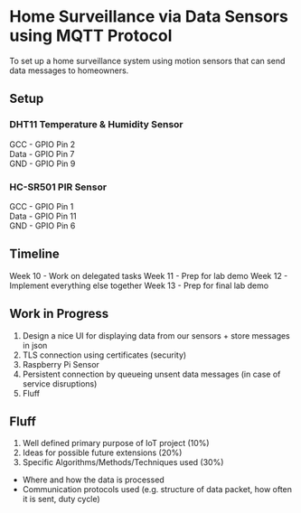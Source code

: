 
# Home Surveillance via Data Sensors using MQTT Protocol

To set up a home surveillance system using motion sensors that can send data messages to homeowners.

## Setup
### DHT11 Temperature & Humidity Sensor
GCC - GPIO Pin 2  
Data - GPIO Pin 7  
GND - GPIO Pin 9  
### HC-SR501 PIR Sensor
GCC - GPIO Pin 1  
Data - GPIO Pin 11  
GND - GPIO Pin 6  

## Timeline
Week 10 - Work on delegated tasks
Week 11 - Prep for lab demo
Week 12 - Implement everything else together
Week 13 - Prep for final lab demo

## Work in Progress
1. Design a nice UI for displaying data from our sensors + store messages in json
2. TLS connection using certificates (security)
3. Raspberry Pi Sensor
4. Persistent connection by queueing unsent data messages (in case of service disruptions)
5. Fluff

## Fluff
1.  Well defined primary purpose of IoT project (10%)
2. Ideas for possible future extensions (20%)
3. Specific Algorithms/Methods/Techniques used (30%)
- Where and how the data is processed
- Communication protocols used (e.g. structure of data packet, how often it is sent, duty cycle)
